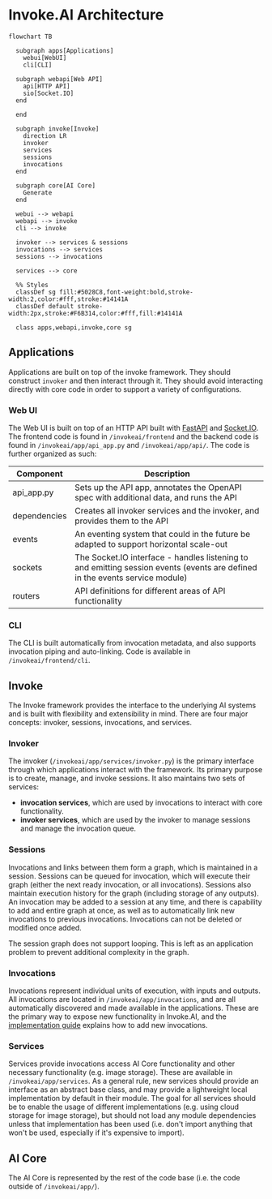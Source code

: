 # Invoke.AI Architecture

```mermaid
flowchart TB

  subgraph apps[Applications]
    webui[WebUI]
    cli[CLI]

  subgraph webapi[Web API]
    api[HTTP API]
    sio[Socket.IO]
  end

  end

  subgraph invoke[Invoke]
    direction LR
    invoker
    services
    sessions
    invocations
  end

  subgraph core[AI Core]
    Generate
  end

  webui --> webapi
  webapi --> invoke
  cli --> invoke

  invoker --> services & sessions
  invocations --> services
  sessions --> invocations

  services --> core

  %% Styles
  classDef sg fill:#5028C8,font-weight:bold,stroke-width:2,color:#fff,stroke:#14141A
  classDef default stroke-width:2px,stroke:#F6B314,color:#fff,fill:#14141A

  class apps,webapi,invoke,core sg

```

## Applications

Applications are built on top of the invoke framework. They should construct `invoker` and then interact through it. They should avoid interacting directly with core code in order to support a variety of configurations.

### Web UI

The Web UI is built on top of an HTTP API built with [FastAPI](https://fastapi.tiangolo.com/) and [Socket.IO](https://socket.io/). The frontend code is found in `/invokeai/frontend` and the backend code is found in `/invokeai/app/api_app.py` and `/invokeai/app/api/`. The code is further organized as such:

| Component | Description |
| --- | --- |
| api_app.py | Sets up the API app, annotates the OpenAPI spec with additional data, and runs the API |
| dependencies | Creates all invoker services and the invoker, and provides them to the API |
| events | An eventing system that could in the future be adapted to support horizontal scale-out |
| sockets | The Socket.IO interface - handles listening to and emitting session events (events are defined in the events service module) |
| routers | API definitions for different areas of API functionality |

### CLI

The CLI is built automatically from invocation metadata, and also supports invocation piping and auto-linking. Code is available in `/invokeai/frontend/cli`.

## Invoke

The Invoke framework provides the interface to the underlying AI systems and is built with flexibility and extensibility in mind. There are four major concepts: invoker, sessions, invocations, and services.

### Invoker

The invoker (`/invokeai/app/services/invoker.py`) is the primary interface through which applications interact with the framework. Its primary purpose is to create, manage, and invoke sessions. It also maintains two sets of services:
- **invocation services**, which are used by invocations to interact with core functionality.
- **invoker services**, which are used by the invoker to manage sessions and manage the invocation queue.

### Sessions

Invocations and links between them form a graph, which is maintained in a session. Sessions can be queued for invocation, which will execute their graph (either the next ready invocation, or all invocations). Sessions also maintain execution history for the graph (including storage of any outputs). An invocation may be added to a session at any time, and there is capability to add and entire graph at once, as well as to automatically link new invocations to previous invocations. Invocations can not be deleted or modified once added.

The session graph does not support looping. This is left as an application problem to prevent additional complexity in the graph.

### Invocations

Invocations represent individual units of execution, with inputs and outputs. All invocations are located in `/invokeai/app/invocations`, and are all automatically discovered and made available in the applications. These are the primary way to expose new functionality in Invoke.AI, and the [implementation guide](INVOCATIONS.md) explains how to add new invocations.

### Services

Services provide invocations access AI Core functionality and other necessary functionality (e.g. image storage). These are available in `/invokeai/app/services`. As a general rule, new services should provide an interface as an abstract base class, and may provide a lightweight local implementation by default in their module. The goal for all services should be to enable the usage of different implementations (e.g. using cloud storage for image storage), but should not load any module dependencies unless that implementation has been used (i.e. don't import anything that won't be used, especially if it's expensive to import).

## AI Core

The AI Core is represented by the rest of the code base (i.e. the code outside of `/invokeai/app/`).
